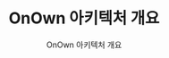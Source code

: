 ---
layout: post
title: "OnOwn 아키텍처 개요"
subtitle: "OnOwn 아키텍처 개요"
categories: essay
tags: onown
comments: true
---